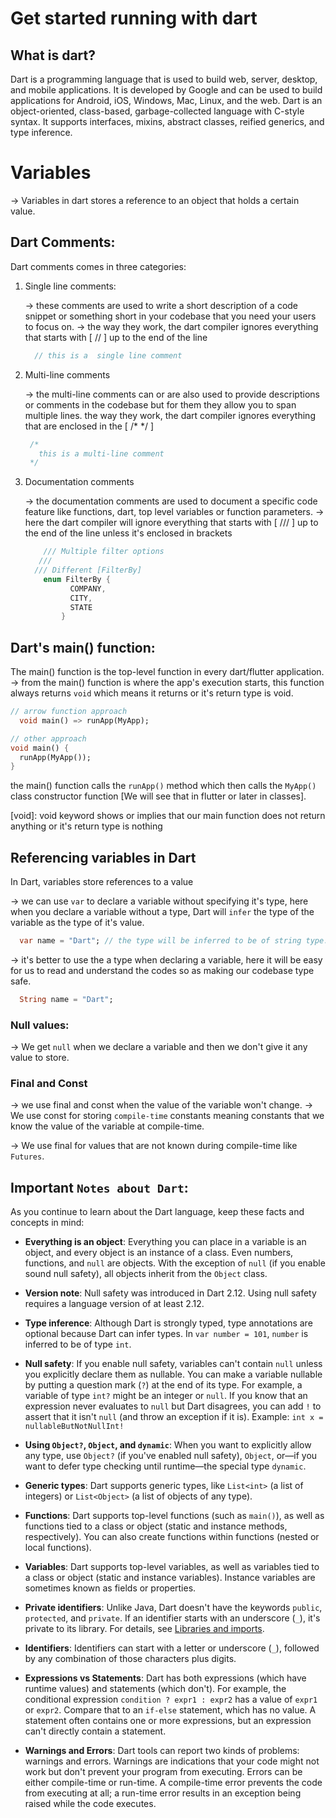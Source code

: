# Get started running with dart

## What is dart? 

Dart is a programming language that is used to build web, server, desktop, and mobile applications. It is developed by Google and can be used to build applications for Android, iOS, Windows, Mac, Linux, and the web. Dart is an object-oriented, class-based, garbage-collected language with C-style syntax. It supports interfaces, mixins, abstract classes, reified generics, and type inference.

# Variables

-> Variables in dart stores a reference to an object that holds a certain value.


## Dart Comments: 

Dart comments comes in three categories: 

1. Single line comments: 
    
    -> these comments are used to write a short description of a code snippet or something short in your codebase that you need your users to focus on.
    -> the way they work, the dart compiler ignores everything that starts with [ // ] up to the end of the line

    ```dart
      // this is a  single line comment
    ```

2. Multi-line comments
    
    -> the multi-line comments can or are also used to provide descriptions or comments in the codebase but for them they allow you to span multiple lines. the way they work, the dart compiler ignores everything that are enclosed in the [ /*  */ ]

    ```dart
     /*
       this is a multi-line comment
     */
    ```
3. Documentation comments

    -> the documentation comments are used to document a specific code feature like functions, dart, top level variables or function parameters.
    -> here the dart compiler will ignore everything that starts with [ /// ] up to the end of the line  unless it's enclosed in brackets

    ```dart
        /// Multiple filter options
       ///
      /// Different [FilterBy]
        enum FilterBy {
              COMPANY,
              CITY,
              STATE
            }
    ```

## Dart's main() function: 

The main() function is the top-level function in every dart/flutter application.
-> from the main() function is where the app's execution starts, this function always returns `void` which means it returns or it's return type is void.

```dart
// arrow function approach
  void main() => runApp(MyApp);

// other approach
void main() {
  runApp(MyApp());
}
```

the main() function calls the `runApp()` method which then calls the `MyApp()` class constructor function [We will see that in flutter or later in classes].

[void]: void keyword shows or implies that our main function does not return anything or it's return type is nothing

## Referencing variables in Dart

In Dart, variables store references to a value

-> we can use `var` to declare a variable without specifying it's type, here when you declare a variable without a type, Dart will `infer` the type of the variable as the type of it's value.

```dart
  var name = "Dart"; // the type will be inferred to be of string type.
```

-> it's better to use the a type when declaring a variable, here it will be easy for us to read and understand the codes so as making our codebase type safe.

```dart
  String name = "Dart";
```

### Null values: 
-> We get `null` when we declare a variable and then we don't give it any value to store.

### Final and Const

-> we use final and const when the value of the variable won't change.
-> We use const for storing `compile-time` constants meaning constants that we know the value of the variable at compile-time.

-> We use final for values that are not known  during compile-time like `Futures`.

## Important  `Notes about Dart`: 

As you continue to learn about the Dart language, keep these facts and concepts in mind:

- **Everything is an object**: Everything you can place in a variable is an object, and every object is an instance of a class. Even numbers, functions, and `null` are objects. With the exception of `null` (if you enable sound null safety), all objects inherit from the `Object` class.

- **Version note**: Null safety was introduced in Dart 2.12. Using null safety requires a language version of at least 2.12.

- **Type inference**: Although Dart is strongly typed, type annotations are optional because Dart can infer types. In `var number = 101`, `number` is inferred to be of type `int`.

- **Null safety**: If you enable null safety, variables can't contain `null` unless you explicitly declare them as nullable. You can make a variable nullable by putting a question mark (`?`) at the end of its type. For example, a variable of type `int?` might be an integer or `null`. If you know that an expression never evaluates to `null` but Dart disagrees, you can add `!` to assert that it isn't `null` (and throw an exception if it is). Example: `int x = nullableButNotNullInt!`

- **Using `Object?`, `Object`, and `dynamic`**: When you want to explicitly allow any type, use `Object?` (if you've enabled null safety), `Object`, or—if you want to defer type checking until runtime—the special type `dynamic`.

- **Generic types**: Dart supports generic types, like `List<int>` (a list of integers) or `List<Object>` (a list of objects of any type).

- **Functions**: Dart supports top-level functions (such as `main()`), as well as functions tied to a class or object (static and instance methods, respectively). You can also create functions within functions (nested or local functions).

- **Variables**: Dart supports top-level variables, as well as variables tied to a class or object (static and instance variables). Instance variables are sometimes known as fields or properties.

- **Private identifiers**: Unlike Java, Dart doesn't have the keywords `public`, `protected`, and `private`. If an identifier starts with an underscore (`_`), it's private to its library. For details, see [Libraries and imports](https://dart.dev/guides/libraries).

- **Identifiers**: Identifiers can start with a letter or underscore (`_`), followed by any combination of those characters plus digits.

- **Expressions vs Statements**: Dart has both expressions (which have runtime values) and statements (which don't). For example, the conditional expression `condition ? expr1 : expr2` has a value of `expr1` or `expr2`. Compare that to an `if-else` statement, which has no value. A statement often contains one or more expressions, but an expression can't directly contain a statement.

- **Warnings and Errors**: Dart tools can report two kinds of problems: warnings and errors. Warnings are indications that your code might not work but don't prevent your program from executing. Errors can be either compile-time or run-time. A compile-time error prevents the code from executing at all; a run-time error results in an exception being raised while the code executes.
